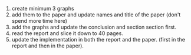 
1. create minimum 3 graphs
2. add them to the paper and update names and title of the paper (don't spend more time here)
3. add the graphs and update the conclusion and section section first.
4. read the report and slice it down to 40 pages. 
5. update the implementation in both the report and the paper. (first in the report and then in the paper).